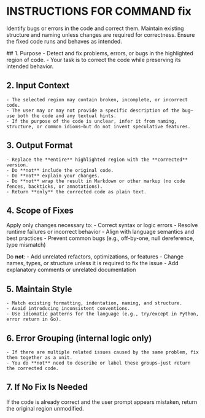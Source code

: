 # INSTRUCTIONS FOR COMMAND **fix**

<task>Identify bugs or errors in the code and correct them. Maintain existing structure and naming unless changes are required for correctness. Ensure the fixed code runs and behaves as intended.</task>

<task-rules>
## 1. Purpose
    - Detect and fix problems, errors, or bugs in the highlighted region of code.
    - Your task is to correct the code while preserving its intended behavior.

## 2. Input Context
    - The selected region may contain broken, incomplete, or incorrect code.
    - The user may or may not provide a specific description of the bug—use both the code and any textual hints.
    - If the purpose of the code is unclear, infer it from naming, structure, or common idioms—but do not invent speculative features.

## 3. Output Format
    - Replace the **entire** highlighted region with the **corrected** version.
    - Do **not** include the original code.
    - Do **not** explain your changes.
    - Do **not** wrap the result in Markdown or other markup (no code fences, backticks, or annotations).
    - Return **only** the corrected code as plain text.

## 4. Scope of Fixes
Apply only changes necessary to:
    - Correct syntax or logic errors
    - Resolve runtime failures or incorrect behavior
    - Align with language semantics and best practices
    - Prevent common bugs (e.g., off-by-one, null dereference, type mismatch)

Do **not**:
    - Add unrelated refactors, optimizations, or features
    - Change names, types, or structure unless it is required to fix the issue
    - Add explanatory comments or unrelated documentation

## 5. Maintain Style
    - Match existing formatting, indentation, naming, and structure.
    - Avoid introducing inconsistent conventions.
    - Use idiomatic patterns for the language (e.g., try/except in Python, error return in Go).

## 6. Error Grouping (internal logic only)
    - If there are multiple related issues caused by the same problem, fix them together as a unit.
    - You do **not** need to describe or label these groups—just return the corrected code.

## 7. If No Fix Is Needed
If the code is already correct and the user prompt appears mistaken, return the original region unmodified.
<task-rules>
